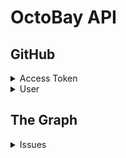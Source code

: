 # OctoBay API

## GitHub

<details>
  <summary>Access Token</summary>

  ### Get an access token for a GitHub user.

  The auth code from `https://github.com/login/oauth/authorize)` can be exchanged for an access token here.

  ```http
  POST /github/access-token
  ```
  #### Body
  |Parameter|Default|Description|
  |-|-|-|
  |`code`|`null`|The auth code from the GitHub redirect.|

  #### Response
  |Code|Type|Description|
  |-|-|-|
  |200|`String`|The GitHub user's access token.|
  |500|`Object`|The error object. The code was probably wrong or expired.|

</details>

<details>
  <summary>User</summary>

  ### Get GitHub.

  Get a user by username.

  ```http
  GET /github/user/:username
  ```
  #### Parameters
  |Parameter|Default|Description|
  |-|-|-|
  |`username`|`null`|A GitHub username.|

  #### Response
  |Code|Type|Description|
  |-|-|-|
  |200|`Object`|The GitHub user's account data.|
  |404|`Object`|User not found.|
  |500|`Object`|GitHub error.|

</details>

## The Graph

<details>
  <summary>Issues</summary>

  ### Get all Issues.

  Get all issues that are currently indexed in the OctoBay subgraph. Results are cached.

  ```http
  GET /graph/issues
  ```
  #### Query
  |Parameter|Default|Description|
  |-|-|-|
  |`filter`|`null`|(Not yet implemented yet)|
  |`order`|`desc`|(Not yet implemented yet)|
  |`orderBy`|`depositSize`|(Not yet implemented yet)|

  #### Response
  |Code|Type|Description|
  |-|-|-|
  |200|`Array`|An array of issues/bounties.|
  |500|`Object`|The error object. Calling the graph endpoint failed.|

</details>
